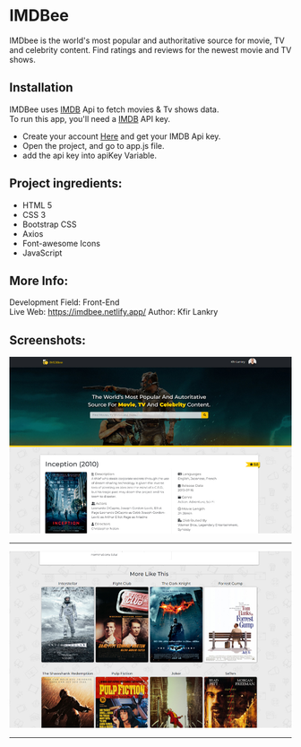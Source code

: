 # IMDBee
IMDbee is the world's most popular and authoritative source for movie, TV and celebrity content. Find ratings and reviews for the newest movie and TV shows.

## Installation
IMDBee uses [IMDB](https://imdb-api.com) Api to fetch movies & Tv shows data.  
To run this app, you'll need a [IMDB](https://imdb-api.com) API key.

- Create your account [Here](https://imdb-api.com/Identity/Account/Register) and get your IMDB Api key.
- Open the project, and go to app.js file.
- add the api key into apiKey Variable.

## Project ingredients:
* HTML 5  
* CSS 3  
* Bootstrap CSS  
* Axios
* Font-awesome Icons  
* JavaScript  

## More Info: 
Development Field: Front-End  
Live Web: https://imdbee.netlify.app/ 
Author: Kfir Lankry  

## Screenshots:  
![IMDBee](https://github.com/KfirLankry/IMDBee/blob/main/imgs/screenshot_1.jpg?raw=true) 
***
![IMDBee](https://github.com/KfirLankry/IMDBee/blob/main/imgs/screenshot_2.jpg?raw=true)  
***
